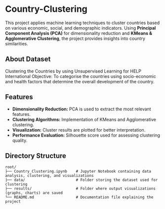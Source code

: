 # Country-Clustering

This project applies machine learning techniques to cluster countries based on various economic, social, and demographic indicators. Using **Principal Component Analysis (PCA)** for dimensionality reduction and **KMeans & Agglomerative Clustering**, the project provides insights into country similarities.  


## **About Dataset**

Clustering the Countries by using Unsupervised Learning for HELP International Objective: To categorise the countries using socio-economic and health factors that determine the overall development of the country.

## **Features**  
- **Dimensionality Reduction:** PCA is used to extract the most relevant features.  
- **Clustering Algorithms:** Implementation of KMeans and Agglomerative clustering.  
- **Visualization:** Cluster results are plotted for better interpretation.  
- **Performance Evaluation:** Silhouette score used for assessing clustering quality.  

## **Directory Structure**  
```
root/                           
├── Country_Clustering.ipynb    # Jupyter Notebook containing data analysis, clustering, and visualizations  
├── data/                       # Folder storing the dataset used for clustering  
├── results/                    # Folder where output visualizations (graphs, charts) are saved  
└── README.md                   # Documentation file explaining the project  
```


